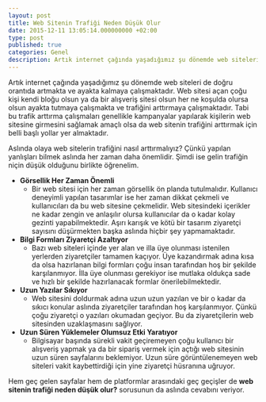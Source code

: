 ```yaml
---
layout: post
title: Web Sitenin Trafiği Neden Düşük Olur
date: 2015-12-11 13:05:14.000000000 +02:00
type: post
published: true
categories: Genel
description: Artık internet çağında yaşadığımız şu dönemde web siteleri de doğru orantıda artmakta ve ayakta kalmaya çalışmaktadır. Web sitesi açan çoğu
---
```


Artık internet çağında yaşadığımız şu dönemde web siteleri de doğru orantıda artmakta ve ayakta kalmaya çalışmaktadır. Web sitesi açan çoğu kişi kendi bloğu olsun ya da bir alışveriş sitesi olsun her ne koşulda olursa olsun ayakta tutmaya çalışmakta ve trafiğini arttırmaya çalışmaktadır. Tabi bu trafik arttırma çalışmaları genellikle kampanyalar yapılarak kişilerin web sitesine girmesini sağlamak amaçlı olsa da web sitenin trafiğini arttırmak için belli başlı yollar yer almaktadır.

Aslında olaya web sitelerin trafiğini nasıl arttırmalıyız? Çünkü yapılan yanlışları bilmek aslında her zaman daha önemlidir. Şimdi ise gelin trafiğin niçin düşük olduğunu birlikte öğrenelim.

- **Görsellik Her Zaman Önemli**
  - Bir web sitesi için her zaman görsellik ön planda tutulmalıdır. Kullanıcı deneyimli yapılan tasarımlar ise her zaman dikkat çekmeli ve kullanıcıları da bu web sitesine çekmelidir. Web sitesindeki içerikler ne kadar zengin ve anlaşılır olursa kullanıcılar da o kadar kolay gezinti yapabilmektedir. Aşırı karışık ve kötü bir tasarım ziyaretçi sayısını düşürmekten başka aslında hiçbir şey yapmamaktadır.
- **Bilgi Formları Ziyaretçi Azaltıyor**
  - Bazı web siteleri içinde yer alan ve illa üye olunması istenilen yerlerden ziyaretçiler tamamen kaçıyor. Üye kazandırmak adına kısa da olsa hazırlanan bilgi formları çoğu insan tarafından hoş bir şekilde karşılanmıyor. İlla üye olunması gerekiyor ise mutlaka oldukça sade ve hızlı bir şekilde hazırlanacak formlar önerilebilmektedir.
- **Uzun Yazılar Sıkıyor**
  - Web sitesini doldurmak adına uzun uzun yazılan ve bir o kadar da sıkıcı konular aslında ziyaretçiler tarafından hoş karşılanmıyor. Çünkü çoğu ziyaretçi o yazıları okumadan geçiyor. Bu da ziyaretçilerin web sitesinden uzaklaşmasını sağlıyor.
- **Uzun Süren Yüklemeler Olumsuz Etki Yaratıyor**
  - Bilgisayar başında sürekli vakit geçiremeyen çoğu kullanıcı bir alışveriş yapmak ya da bir sipariş vermek için açtığı web sitesinin uzun süren sayfalarını beklemiyor. Uzun süre görüntülenemeyen web siteleri vakit kaybettirdiği için yine ziyaretçi hüsranına uğruyor.

Hem geç gelen sayfalar hem de platformlar arasındaki geç geçişler de **web sitenin trafiği neden düşük olur?** sorusunun da aslında cevabını veriyor.
